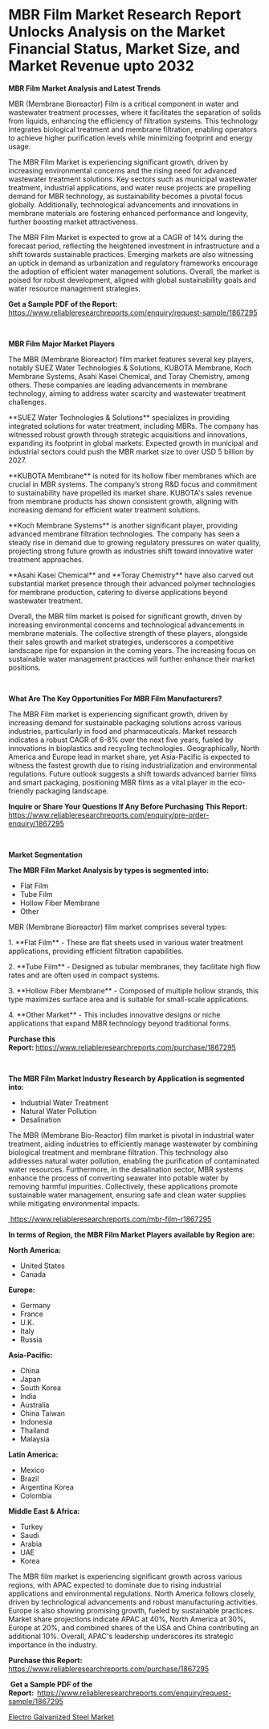 <p><h1>MBR Film Market Research Report Unlocks Analysis on the Market Financial Status, Market Size, and Market Revenue upto 2032</h1></p><p><strong>MBR Film Market Analysis and Latest Trends</strong></p>
<p><p>MBR (Membrane Bioreactor) Film is a critical component in water and wastewater treatment processes, where it facilitates the separation of solids from liquids, enhancing the efficiency of filtration systems. This technology integrates biological treatment and membrane filtration, enabling operators to achieve higher purification levels while minimizing footprint and energy usage.</p><p>The MBR Film Market is experiencing significant growth, driven by increasing environmental concerns and the rising need for advanced wastewater treatment solutions. Key sectors such as municipal wastewater treatment, industrial applications, and water reuse projects are propelling demand for MBR technology, as sustainability becomes a pivotal focus globally. Additionally, technological advancements and innovations in membrane materials are fostering enhanced performance and longevity, further boosting market attractiveness.</p><p>The MBR Film Market is expected to grow at a CAGR of 14% during the forecast period, reflecting the heightened investment in infrastructure and a shift towards sustainable practices. Emerging markets are also witnessing an uptick in demand as urbanization and regulatory frameworks encourage the adoption of efficient water management solutions. Overall, the market is poised for robust development, aligned with global sustainability goals and water resource management strategies.</p></p>
<p><strong>Get a Sample PDF of the Report:&nbsp;</strong> <a href="https://www.reliableresearchreports.com/enquiry/request-sample/1867295?utm_campaign=3051&utm_medium=2&utm_source=Github&utm_content=ia&utm_term=01042025&utm_id=mbr-film">https://www.reliableresearchreports.com/enquiry/request-sample/1867295</a></p>
<p>&nbsp;</p>
<p><strong>MBR Film Major Market Players</strong></p>
<p><p>The MBR (Membrane Bioreactor) film market features several key players, notably SUEZ Water Technologies & Solutions, KUBOTA Membrane, Koch Membrane Systems, Asahi Kasei Chemical, and Toray Chemistry, among others. These companies are leading advancements in membrane technology, aiming to address water scarcity and wastewater treatment challenges.</p><p>**SUEZ Water Technologies & Solutions** specializes in providing integrated solutions for water treatment, including MBRs. The company has witnessed robust growth through strategic acquisitions and innovations, expanding its footprint in global markets. Expected growth in municipal and industrial sectors could push the MBR market size to over USD 5 billion by 2027.</p><p>**KUBOTA Membrane** is noted for its hollow fiber membranes which are crucial in MBR systems. The company’s strong R&D focus and commitment to sustainability have propelled its market share. KUBOTA's sales revenue from membrane products has shown consistent growth, aligning with increasing demand for efficient water treatment solutions.</p><p>**Koch Membrane Systems** is another significant player, providing advanced membrane filtration technologies. The company has seen a steady rise in demand due to growing regulatory pressures on water quality, projecting strong future growth as industries shift toward innovative water treatment approaches.</p><p>**Asahi Kasei Chemical** and **Toray Chemistry** have also carved out substantial market presence through their advanced polymer technologies for membrane production, catering to diverse applications beyond wastewater treatment.</p><p>Overall, the MBR film market is poised for significant growth, driven by increasing environmental concerns and technological advancements in membrane materials. The collective strength of these players, alongside their sales growth and market strategies, underscores a competitive landscape ripe for expansion in the coming years. The increasing focus on sustainable water management practices will further enhance their market positions.</p></p>
<p>&nbsp;</p>
<p><strong>What Are The Key Opportunities For MBR Film Manufacturers?</strong></p>
<p><p>The MBR Film market is experiencing significant growth, driven by increasing demand for sustainable packaging solutions across various industries, particularly in food and pharmaceuticals. Market research indicates a robust CAGR of 6-8% over the next five years, fueled by innovations in bioplastics and recycling technologies. Geographically, North America and Europe lead in market share, yet Asia-Pacific is expected to witness the fastest growth due to rising industrialization and environmental regulations. Future outlook suggests a shift towards advanced barrier films and smart packaging, positioning MBR films as a vital player in the eco-friendly packaging landscape.</p></p>
<p><strong>Inquire or Share Your Questions If Any Before Purchasing This Report:</strong> <a href="https://www.reliableresearchreports.com/enquiry/pre-order-enquiry/1867295?utm_campaign=3051&utm_medium=2&utm_source=Github&utm_content=ia&utm_term=01042025&utm_id=mbr-film">https://www.reliableresearchreports.com/enquiry/pre-order-enquiry/1867295</a></p>
<p>&nbsp;</p>
<p><strong>Market Segmentation</strong></p>
<p><strong>The MBR Film Market Analysis by types is segmented into:</strong></p>
<p><ul><li>Flat Film</li><li>Tube Film</li><li>Hollow Fiber Membrane</li><li>Other</li></ul></p>
<p><p>MBR (Membrane Bioreactor) film market comprises several types: </p><p>1. **Flat Film** - These are flat sheets used in various water treatment applications, providing efficient filtration capabilities. </p><p>2. **Tube Film** - Designed as tubular membranes, they facilitate high flow rates and are often used in compact systems.</p><p>3. **Hollow Fiber Membrane** - Composed of multiple hollow strands, this type maximizes surface area and is suitable for small-scale applications.</p><p>4. **Other Market** - This includes innovative designs or niche applications that expand MBR technology beyond traditional forms.</p></p>
<p><strong>Purchase this Report:&nbsp;</strong><a href="https://www.reliableresearchreports.com/purchase/1867295?utm_campaign=3051&utm_medium=2&utm_source=Github&utm_content=ia&utm_term=01042025&utm_id=mbr-film">https://www.reliableresearchreports.com/purchase/1867295</a></p>
<p>&nbsp;</p>
<p><strong>The MBR Film Market Industry Research by Application is segmented into:</strong></p>
<p><ul><li>Industrial Water Treatment</li><li>Natural Water Pollution</li><li>Desalination</li></ul></p>
<p><p>The MBR (Membrane Bio-Reactor) film market is pivotal in industrial water treatment, aiding industries to efficiently manage wastewater by combining biological treatment and membrane filtration. This technology also addresses natural water pollution, enabling the purification of contaminated water resources. Furthermore, in the desalination sector, MBR systems enhance the process of converting seawater into potable water by removing harmful impurities. Collectively, these applications promote sustainable water management, ensuring safe and clean water supplies while mitigating environmental impacts.</p></p>
<p><a href="https://www.reliableresearchreports.com/mbr-film-r1867295?utm_campaign=3051&utm_medium=2&utm_source=Github&utm_content=ia&utm_term=01042025&utm_id=mbr-film">&nbsp;https://www.reliableresearchreports.com/mbr-film-r1867295</a></p>
<p><strong>In terms of Region, the MBR Film Market Players available by Region are:</strong></p>
<p>
    <p> <strong> North America: </strong>
        <ul>
            <li>United States</li>
            <li>Canada</li>
        </ul>
        </p> 
    <p> <strong> Europe: </strong>
        <ul>
            <li>Germany</li>
            <li>France</li>
            <li>U.K.</li>
            <li>Italy</li>
            <li>Russia</li>
        </ul>
        </p> 
    <p> <strong> Asia-Pacific: </strong>
        <ul>
            <li>China</li>
            <li>Japan</li>
            <li>South Korea</li>
            <li>India</li>
            <li>Australia</li>
            <li>China Taiwan</li>
            <li>Indonesia</li>
            <li>Thailand</li>
            <li>Malaysia</li>
        </ul>
        </p> 
    <p> <strong> Latin America: </strong>
        <ul>
            <li>Mexico</li>
            <li>Brazil</li>
            <li>Argentina Korea</li>
            <li>Colombia</li>
        </ul>
        </p> 
    <p> <strong> Middle East & Africa: </strong>
        <ul>
            <li>Turkey</li>
            <li>Saudi</li>
            <li>Arabia</li>
            <li>UAE</li>
            <li>Korea</li>
        </ul>
    </p>
    </p>
<p><p>The MBR film market is experiencing significant growth across various regions, with APAC expected to dominate due to rising industrial applications and environmental regulations. North America follows closely, driven by technological advancements and robust manufacturing activities. Europe is also showing promising growth, fueled by sustainable practices. Market share projections indicate APAC at 40%, North America at 30%, Europe at 20%, and combined shares of the USA and China contributing an additional 10%. Overall, APAC's leadership underscores its strategic importance in the industry.</p></p>
<p><strong>Purchase this Report: </strong><a href="https://www.reliableresearchreports.com/purchase/1867295?utm_campaign=3051&utm_medium=2&utm_source=Github&utm_content=ia&utm_term=01042025&utm_id=mbr-film">https://www.reliableresearchreports.com/purchase/1867295</a></p>
<p>&nbsp;<strong>Get a Sample PDF of the Report:&nbsp;&nbsp;</strong><a href="https://www.reliableresearchreports.com/enquiry/request-sample/1867295?utm_campaign=3051&utm_medium=2&utm_source=Github&utm_content=ia&utm_term=01042025&utm_id=mbr-film">https://www.reliableresearchreports.com/enquiry/request-sample/1867295</a></p>
<p><strong></strong></p>
<p><p><a href="https://github.com/saoneubeh8/Market-Research-Report-List-1/blob/main/electro-galvanized-steel-market.md?utm_campaign=3051&utm_medium=2&utm_source=Github&utm_content=ia&utm_term=01042025&utm_id=mbr-film">Electro Galvanized Steel Market</a></p></p>